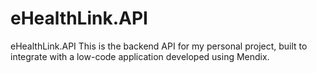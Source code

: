 # eHealthLink.API

eHealthLink.API
This is the backend API for my personal project, built to integrate with a low-code application developed using Mendix.
